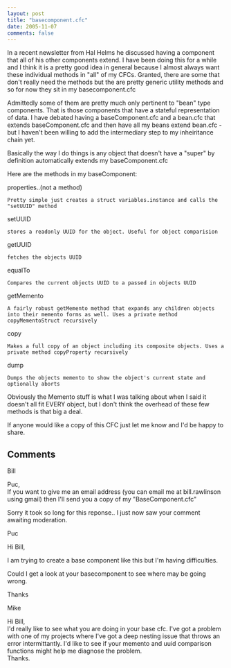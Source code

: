 ```yaml
---
layout: post
title: "basecomponent.cfc"
date: 2005-11-07
comments: false
---
```

In a recent newsletter from Hal Helms he discussed having a component that all
of his other components extend. I have been doing this for a while and I think
it is a pretty good idea in general because I almost always want these
individual methods in "all" of my CFCs. Granted, there are some that don't
really need the methods but the are pretty generic utility methods and so for
now they sit in my basecomponent.cfc  
  
Admittedly some of them are pretty much only pertinent to "bean" type
components. That is those components that have a stateful representation of
data. I have debated having a baseComponent.cfc and a bean.cfc that extends
baseComponent.cfc and then have all my beans extend bean.cfc - but I haven't
been willing to add the intermediary step to my inheiritance chain yet.  
  
Basically the way I do things is any object that doesn't have a "super" by
definition automatically extends my baseComponent.cfc  
  
Here are the methods in my baseComponent:  

  
properties..(not a method)

    Pretty simple just creates a struct variables.instance and calls the "setUUID" method
  
setUUID

    stores a readonly UUID for the object. Useful for object comparision
  
getUUID

    fetches the objects UUID
  
equalTo

    Compares the current objects UUID to a passed in objects UUID
  
getMemento

    A fairly robust getMemento method that expands any children objects into their memento forms as well. Uses a private method copyMementoStruct recursively
  
copy

    Makes a full copy of an object including its composite objects. Uses a private method copyProperty recursively
  
dump

    Dumps the objects memento to show the object's current state and optionally aborts
  
  
  
Obviously the Memento stuff is what I was talking about when I said it doesn't
all fit EVERY object, but I don't think the overhead of these few methods is
that big a deal.  
  
If anyone would like a copy of this CFC just let me know and I'd be happy to
share.

## Comments

Bill

Puc,  
If you want to give me an email address (you can email me at bill.rawlinson
using gmail) then I'll send you a copy of my "BaseComponent.cfc"  
  
Sorry it took so long for this reponse.. I just now saw your comment awaiting
moderation.

Puc

Hi Bill,  
  
I am trying to create a base component like this but I'm having difficulties.  
  
Could I get a look at your basecomponent to see where may be going wrong.  
  
Thanks

Mike

Hi Bill,  
I'd really like to see what you are doing in your base cfc. I've got a problem
with one of my projects where I've got a deep nesting issue that throws an
error intermittantly. I'd like to see if your memento and uuid comparison
functions might help me diagnose the problem.  
Thanks.


